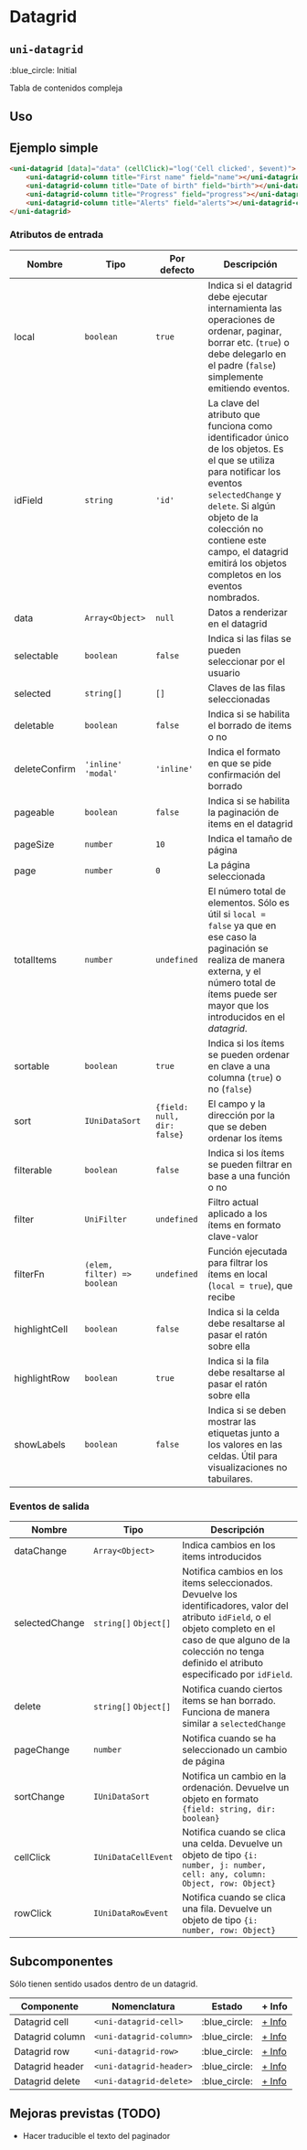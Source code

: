 Datagrid
===================
`uni-datagrid`
---
:blue_circle: Initial

Tabla de contenidos compleja

## Uso

## Ejemplo simple

```html
<uni-datagrid [data]="data" (cellClick)="log('Cell clicked', $event)">
    <uni-datagrid-column title="First name" field="name"></uni-datagrid-column>
    <uni-datagrid-column title="Date of birth" field="birth"></uni-datagrid-column>
    <uni-datagrid-column title="Progress" field="progress"></uni-datagrid-column>
    <uni-datagrid-column title="Alerts" field="alerts"></uni-datagrid-column>
</uni-datagrid>
```

### Atributos de entrada

| Nombre        | Tipo                        | Por defecto                 | Descripción 
| ------------- | --------------------------- | --------------------------- | -----------
| local         | `boolean`                   | `true`                      | Indica si el datagrid debe ejecutar internamienta las operaciones de ordenar, paginar, borrar etc. (`true`) o debe delegarlo en el padre (`false`) simplemente emitiendo eventos.
| idField       | `string`                    | `'id'`                      | La clave del atributo que funciona como identificador único de los objetos. Es el que se utiliza para notificar los eventos `selectedChange` y `delete`. Si algún objeto de la colección no contiene este campo, el datagrid emitirá los objetos completos en los eventos nombrados.
| data          | `Array<Object>`             | `null`                      | Datos a renderizar en el datagrid 
| selectable    | `boolean`                   | `false`                     | Indica si las filas se pueden seleccionar por el usuario
| selected      | `string[]`                  | `[]`                        | Claves de las filas seleccionadas
| deletable     | `boolean`                   | `false`                     | Indica si se habilita el borrado de items o no
| deleteConfirm | `'inline'` `'modal'`        | `'inline'`                  | Indica el formato en que se pide confirmación del borrado
| pageable      | `boolean`                   | `false`                     | Indica si se habilita la paginación de items en el datagrid
| pageSize      | `number`                    | `10`                        | Indica el tamaño de página
| page          | `number`                    | `0`                         | La página seleccionada
| totalItems    | `number`                    | `undefined`                 | El número total de elementos. Sólo es útil si `local = false` ya que en ese caso la paginación se realiza de manera externa, y el número total de ítems puede ser mayor que los introducidos en el *datagrid*.
| sortable      | `boolean`                   | `true`                      | Indica si los ítems se pueden ordenar en clave a una columna (`true`) o no (`false`)
| sort          | `IUniDataSort`              | `{field: null, dir: false}` | El campo y la dirección por la que se deben ordenar los ítems
| filterable    | `boolean`                   | `false`                     | Indica si los ítems se pueden filtrar en base a una función o no
| filter        | `UniFilter`                 | `undefined`                 | Filtro actual aplicado a los ítems en formato clave-valor
| filterFn      | `(elem, filter) => boolean` | `undefined`                 | Función ejecutada para filtrar los ítems en local (`local = true`), que recibe
| highlightCell | `boolean`                   | `false`                     | Indica si la celda debe resaltarse al pasar el ratón sobre ella
| highlightRow  | `boolean`                   | `true`                      | Indica si la fila debe resaltarse al pasar el ratón sobre ella
| showLabels    | `boolean`                   | `false`                     | Indica si se deben mostrar las etiquetas junto a los valores en las celdas. Útil para visualizaciones no tabuilares.

### Eventos de salida

| Nombre         | Tipo                  | Descripción
| -------------- | --------------------- | -----------
| dataChange     | `Array<Object>`       | Indica cambios en los items introducidos
| selectedChange | `string[]` `Object[]` | Notifica cambios en los items seleccionados. Devuelve los identificadores, valor del atributo `idField`, o el objeto completo en el caso de que alguno de la colección no tenga definido el atributo especificado por `idField`.
| delete         | `string[]` `Object[]` | Notifica cuando ciertos items se han borrado. Funciona de manera similar a `selectedChange`
| pageChange     | `number`              | Notifica cuando se ha seleccionado un cambio de página
| sortChange     | `IUniDataSort`        | Notifica un cambio en la ordenación. Devuelve un objeto en formato `{field: string, dir: boolean}`
| cellClick      | `IUniDataCellEvent`   | Notifica cuando se clica una celda. Devuelve un objeto de tipo `{i: number, j: number, cell: any, column: Object, row: Object}`
| rowClick       | `IUniDataRowEvent`    | Notifica cuando se clica una fila. Devuelve un objeto de tipo `{i: number, row: Object}`

## Subcomponentes

Sólo tienen sentido usados dentro de un datagrid.

| Componente          | Nomenclatura              | Estado         | + Info 
| ------------------- | ------------------------- | -------------- | ------- 
| Datagrid cell       | `<uni-datagrid-cell>`     | :blue_circle:  | [+ Info](cell)
| Datagrid column     | `<uni-datagrid-column>`   | :blue_circle:  | [+ Info](column)
| Datagrid row        | `<uni-datagrid-row>`      | :blue_circle:  | [+ Info](row)
| Datagrid header     | `<uni-datagrid-header>`   | :blue_circle:  | [+ Info](header)
| Datagrid delete     | `<uni-datagrid-delete>`   | :blue_circle:  | [+ Info](delete)

## Mejoras previstas (TODO)

- Hacer traducible el texto del paginador
